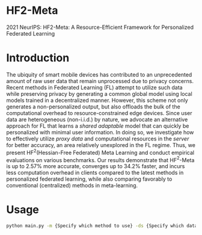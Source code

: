 # HF2-Meta
2021 NeurIPS: HF2-Meta: A Resource-Efficient Framework for Personalized Federated Learning

# Introduction

The ubiquity of smart mobile devices has contributed to an unprecedented amount of raw user data that remain unprocessed due to privacy concerns. Recent methods in Federated Learning (FL) attempt to utilize such data while preserving privacy by generating a common global model using local models trained in a decentralized manner. However, this scheme not only generates a non-personalized output, but also offloads the bulk of the computational overhead to resource-constrained edge devices. Since user data are heterogeneous (non-i.i.d.) by nature, we advocate an alternative approach for FL that learns a *shared adaptable* model that can quickly be personalized with minimal user information. In doing so, we investigate how to effectively utilize *proxy data* and computational resources in the *server* for better accuracy, an area relatively unexplored in the FL regime. Thus, we present HF$^2$(Hessian-Free Federated) Meta Learning and conduct empirical evaluations on various benchmarks. Our results demonstrate that HF$^2$-Meta is up to 2.57% more accurate, converges up to 34.2% faster, and incurs less computation overhead in clients compared to the latest methods in personalized federated learning, while also comparing favorably to conventional (centralized) methods in meta-learning.

# Usage

``` bash
python main.py -m {Specify which method to use} -ds {Specify which dataset to use} -sd {Specify the amount of proxy data} -r {Specify the number of times the training process will be run} -cr {Specify the total number of training rounds}
```

